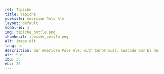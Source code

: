```yaml
---
ref: Tapiche
title: Tapiche
subtitle: American Pale Ale
layout: default
modal-id: 1
img: tapiche_bottle.png
thumbnail: tapiche_bottle.png
alt: image-alt
lang: en
description: Our American Pale Ale, with Centennial, Cascade and El Dorado hops. Full with a tropical aroma which transports your to Tapiche, a magic place in the Peruvian Amazon basin, where the sloths strech at the sunrise. 
alc: 5.6
ibu: 35
ebc: 20
---
```


